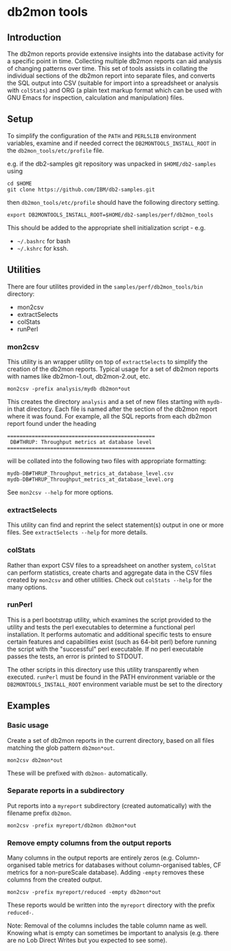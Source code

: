 # db2mon tools

## Introduction

The db2mon reports provide extensive insights into the database activity for a specific point in time. Collecting multiple db2mon reports can aid analysis of changing patterns over time. This set of tools assists in collating the individual sections of the db2mon report into separate files, and converts the SQL output into CSV (suitable for import into a spreadsheet or analysis with `colStats`) and ORG (a plain text markup format which can be used with GNU Emacs for inspection, calculation and manipulation) files.

## Setup

To simplify the configuration of the `PATH` and `PERL5LIB` environment variables, examine and if needed correct the `DB2MONTOOLS_INSTALL_ROOT` in the `db2mon_tools/etc/profile` file.

e.g. if the db2-samples git repository was unpacked in `$HOME/db2-samples` using 
 
    cd $HOME
    git clone https://github.com/IBM/db2-samples.git 
 
then `db2mon_tools/etc/profile` should have the following directory setting.

    export DB2MONTOOLS_INSTALL_ROOT=$HOME/db2-samples/perf/db2mon_tools

This should be added to the appropriate shell initialization script - e.g.

- `~/.bashrc` for bash
- `~/.kshrc` for kssh.

## Utilities

There are four utilites provided in the `samples/perf/db2mon_tools/bin` directory:

- mon2csv
- extractSelects
- colStats
- runPerl

### mon2csv

This utility is an wrapper utility on top of `extractSelects` to simplify the creation of the db2mon reports. Typical usage for a set of db2mon reports with names like db2mon-1.out, db2mon-2.out, etc.

    mon2csv -prefix analysis/mydb db2mon*out

This creates the directory `analysis` and a set of new files starting with `mydb-` in that directory. Each file is named after the section of the db2mon report where it was found. For example, all the SQL reports from each db2mon report found under the heading 

    ================================================ 
     DB#THRUP: Throughput metrics at database level  
    ================================================ 

will be collated into the following two files with appropriate formatting:

    mydb-DB#THRUP_Throughput_metrics_at_database_level.csv
    mydb-DB#THRUP_Throughput_metrics_at_database_level.org

See `mon2csv --help` for more options.

### extractSelects

This utility can find and reprint the select statement(s) output in one or more files. See `extractSelects --help` for more details.

### colStats

Rather than export CSV files to a spreadsheet on another system, `colStat` can perform statistics, create charts and aggregate data in the CSV files created by `mon2csv` and other utilities. Check out `colStats --help` for the many options.

### runPerl

This is a perl bootstrap utility, which examines the script provided to the utility and tests the perl executables to determine a functional perl installation. It performs automatic and additional specific tests to ensure certain features and capabilities exist (such as 64-bit perl) before running the script with the "successful" perl executable. If no perl executable passes the tests, an error is printed to STDOUT.

The other scripts in this directory use this utility transparently when executed. `runPerl` must be found in the PATH environment variable or the `DB2MONTOOLS_INSTALL_ROOT` environment variable must be set to the directory

## Examples

### Basic usage

Create a set of db2mon reports in the current directory, based on all files matching the glob pattern `db2mon*out`.

    mon2csv db2mon*out

These will be prefixed with `db2mon-` automatically.

### Separate reports in a subdirectory 

Put reports into a `myreport` subdirectory (created automatically) with the filename prefix `db2mon`.

    mon2csv -prefix myreport/db2mon db2mon*out

### Remove empty columns from the output reports

Many columns in the output reports are entirely zeros (e.g. Column-organised table metrics for databases without column-organised tables, CF metrics for a non-pureScale database). Adding `-empty` removes these columns from the created output.

    mon2csv -prefix myreport/reduced -empty db2mon*out

These reports would be written into the `myreport` directory with the prefix `reduced-`.

Note: Removal of the columns includes the table column name as well. Knowing what is empty can sometimes be important to analysis (e.g. there are no Lob Direct Writes but you expected to see some).

